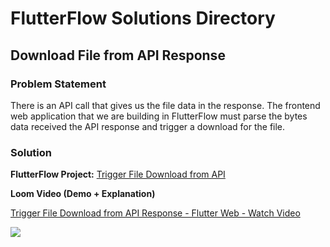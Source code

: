 # FlutterFlow Solutions Directory

## Download File from API Response

### Problem Statement

There is an API call that gives us the file data in the response. The frontend web application that we are building in FlutterFlow must parse the bytes data received the API response and trigger a download for the file.

### Solution

**FlutterFlow Project:** [Trigger File Download from API](https://enterprise-india.flutterflow.io/project/file-download-from-a-p-i-u2rym4)

**Loom Video (Demo + Explanation)**

<div>
    <a href="https://www.loom.com/share/609ed684b6cb4f748069f3fabdb92cce">
      <p>Trigger File Download from API Response - Flutter Web - Watch Video</p>
    </a>
    <a href="https://www.loom.com/share/609ed684b6cb4f748069f3fabdb92cce">
      <img style="max-width:300px;" src="https://cdn.loom.com/sessions/thumbnails/609ed684b6cb4f748069f3fabdb92cce-with-play.gif">
    </a>
  </div>


